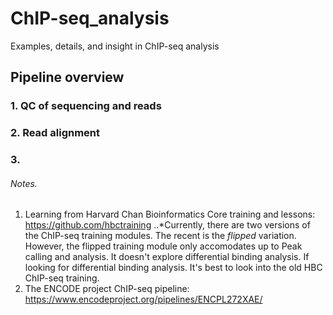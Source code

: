# ChIP-seq_analysis
Examples, details, and insight in ChIP-seq analysis 
## Pipeline overview

### 1. QC of sequencing and reads
### 2. Read alignment
### 3. 

###### Notes.
1. Learning from Harvard Chan Bioinformatics Core training and lessons: https://github.com/hbctraining
..*Currently, there are two versions of the ChIP-seq training modules. The recent is the *flipped* variation. However, the flipped training module only accomodates up to Peak calling and analysis. It doesn't explore differential binding analysis. If looking for differential binding analysis. It's best to look into the old HBC ChIP-seq training.
3. The ENCODE project ChIP-seq pipeline: https://www.encodeproject.org/pipelines/ENCPL272XAE/
